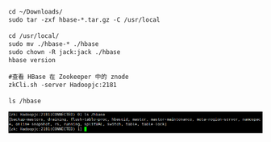 ```shell
cd ~/Downloads/
sudo tar -zxf hbase-*.tar.gz -C /usr/local

cd /usr/local/
sudo mv ./hbase-* ./hbase
sudo chown -R jack:jack ./hbase
hbase version

#查看 HBase 在 Zookeeper 中的 znode
zkCli.sh -server Hadoopjc:2181

ls /hbase
```

<img src="imgs/image-20240605111232722.png" alt="image-20240605111232722" style="zoom:80%;" />

